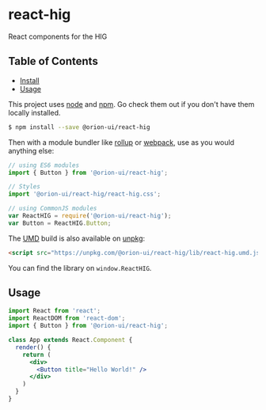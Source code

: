# react-hig

React components for the HIG

## Table of Contents

-   [Install](#install)
-   [Usage](#usage)

This project uses [node](http://nodejs.org) and [npm](https://npmjs.com). Go check them out if you don't have them locally installed.

```sh
$ npm install --save @orion-ui/react-hig
```

Then with a module bundler like [rollup](http://rollupjs.org/) or [webpack](https://webpack.js.org/), use as you would anything else:

```javascript
// using ES6 modules
import { Button } from '@orion-ui/react-hig';

// Styles
import '@orion-ui/react-hig/react-hig.css';

// using CommonJS modules
var ReactHIG = require('@orion-ui/react-hig');
var Button = ReactHIG.Button;
```

The [UMD](https://github.com/umdjs/umd) build is also available on [unpkg](https://unpkg.com):

```html
<script src="https://unpkg.com/@orion-ui/react-hig/lib/react-hig.umd.js"></script>
```

You can find the library on `window.ReactHIG`.

## Usage

```jsx
import React from 'react';
import ReactDOM from 'react-dom';
import { Button } from '@orion-ui/react-hig';

class App extends React.Component {
  render() {
    return (
      <div>
        <Button title="Hello World!" />
      </div>
    )
  }
}
```

